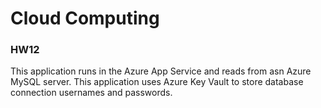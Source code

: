 # Cloud Computing 

### HW12

This application runs in the Azure App Service and reads from asn Azure MySQL server.
This application uses Azure Key Vault to store database connection usernames and passwords.

